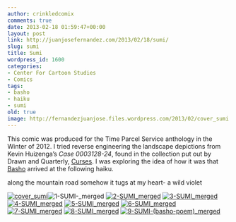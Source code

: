 ```yaml
---
author: crinkledcomix
comments: true
date: 2013-02-18 01:59:47+00:00
layout: post
link: http://juanjosefernandez.com/2013/02/18/sumi/
slug: sumi
title: Sumi
wordpress_id: 1600
categories:
- Center For Cartoon Studies
- Comics
tags:
- basho
- haiku
- sumi
old: true
image: http://fernandezjuanjose.files.wordpress.com/2013/02/cover_sumi.gif
---
```


This comic was produced for the Time Parcel Service anthology in the Winter of 2012. I tried reverse engineering the landscape depictions from Kevin Huizenga’s _Case 0003128-24_, found in the collection put out by Drawn and Quarterly, [Curses](http://www.copaceticcomics.com/comics/curses). I was exploring the idea of how it was that [Basho](http://en.wikipedia.org/wiki/Matsuo_Bash%C5%8D) arrived at the following haiku.
<!--more-->


along the mountain road
somehow it tugs at my heart-
a wild violet


[![cover_sumi](http://fernandezjuanjose.files.wordpress.com/2013/02/cover_sumi.gif)](http://fernandezjuanjose.files.wordpress.com/2013/02/cover_sumi.gif)![1-SUMI-_merged](http://fernandezjuanjose.files.wordpress.com/2013/02/1-sumi-_merged.gif) [![2-SUMI_merged](http://fernandezjuanjose.files.wordpress.com/2013/02/2-sumi_merged.gif)](http://fernandezjuanjose.files.wordpress.com/2013/02/2-sumi_merged.gif) [![3-SUMI_merged](http://fernandezjuanjose.files.wordpress.com/2013/02/3-sumi_merged.gif)](http://fernandezjuanjose.files.wordpress.com/2013/02/3-sumi_merged.gif) [![4-SUMI_merged](http://fernandezjuanjose.files.wordpress.com/2013/02/4-sumi_merged.gif)](http://fernandezjuanjose.files.wordpress.com/2013/02/4-sumi_merged.gif) [![5-SUMI_merged](http://fernandezjuanjose.files.wordpress.com/2013/02/5-sumi_merged.gif)](http://fernandezjuanjose.files.wordpress.com/2013/02/5-sumi_merged.gif) [![6-SUMI_merged](http://fernandezjuanjose.files.wordpress.com/2013/02/6-sumi_merged.gif)](http://fernandezjuanjose.files.wordpress.com/2013/02/6-sumi_merged.gif) [![7-SUMI_merged](http://fernandezjuanjose.files.wordpress.com/2013/02/7-sumi_merged.gif)](http://fernandezjuanjose.files.wordpress.com/2013/02/7-sumi_merged.gif) [![8-SUMI_merged](http://fernandezjuanjose.files.wordpress.com/2013/02/8-sumi_merged.gif)](http://fernandezjuanjose.files.wordpress.com/2013/02/8-sumi_merged.gif) [![9-SUMI-(basho-poem)_merged](http://fernandezjuanjose.files.wordpress.com/2013/02/9-sumi-basho-poem_merged.gif)](http://fernandezjuanjose.files.wordpress.com/2013/02/9-sumi-basho-poem_merged.gif)
